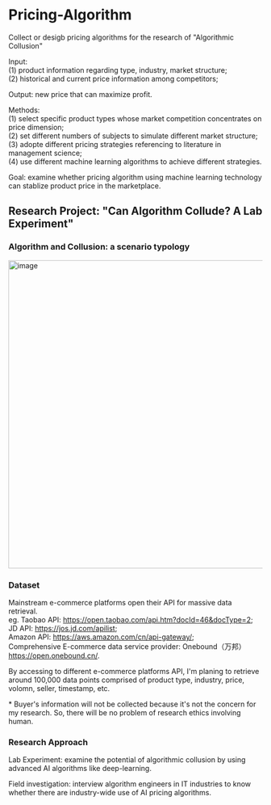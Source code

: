 # Pricing-Algorithm
Collect or desigb pricing algorithms for the research of "Algorithmic Collusion"

Input:\
(1) product information regarding type, industry, market structure;\
(2) historical and current price information among competitors;
       
Output: new price that can maximize profit.

Methods:\
(1) select specific product types whose market competition concentrates on price dimension;\
(2) set different numbers of subjects to simulate different market structure;\
(3) adopte different pricing strategies referencing to literature in management science;\
(4) use different machine learning algorithms to achieve different strategies.

Goal: examine whether pricing algorithm using machine learning technology can stablize product price in the marketplace.

## Research Project: "Can Algorithm Collude? A Lab Experiment"
### Algorithm and Collusion: a scenario typology
<img width="610" alt="image" src="https://github.com/user-attachments/assets/c1bb2b32-c72f-4e36-a2a9-a09d51e9e9a9">




### Dataset
Mainstream e-commerce platforms open their API for massive data retrieval. \
eg. Taobao API: https://open.taobao.com/api.htm?docId=46&docType=2; \
JD API: https://jos.jd.com/apilist; \
Amazon API: https://aws.amazon.com/cn/api-gateway/; \
Comprehensive E-commerce data service provider: Onebound（万邦）https://open.onebound.cn/.

By accessing to different e-commerce platforms API, I'm planing to retrieve around 100,000 data points comprised of product type, industry, price, volomn, seller, timestamp, etc.

\* Buyer's information will not be collected because it's not the concern for my research. So, there will be no problem of research ethics involving human.

### Research Approach
Lab Experiment: examine the potential of algorithmic collusion by using advanced AI algorithms like deep-learning.

Field investigation: interview algorithm engineers in IT industries to know whether there are industry-wide use of AI pricing algorithms.
